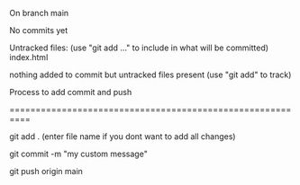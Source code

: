 On branch main

No commits yet

Untracked files:
  (use "git add <file>..." to include in what will be committed)
        index.html

nothing added to commit but untracked files present (use "git add" to track)



Process to add commit and push

==========================================================


git add . (enter file name if you dont want to add all changes)


git commit -m "my custom message"



git push origin main 

